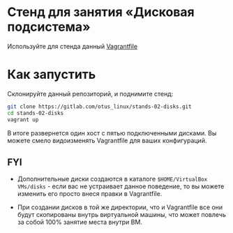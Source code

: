 # Стенд для занятия  «Дисковая подсистема»

Используйте для стенда данный [Vagrantfile](Vagrantfile)

# Как запустить

Склонируйте данный репозиторий, и поднимите стенд:
```bash
git clone https://gitlab.com/otus_linux/stands-02-disks.git
cd stands-02-disks
vagrant up
```

В итоге развернется один хост с пятью подключенными дисками. Вы можете смело видоизменять Vagrantfile для ваших конфигураций.

## FYI

* Дополнительные диски создаются в каталоге `$HOME/VirtualBox VMs/disks` - если вас не устраивает данное поведение, то вы можете изменить его просто внеся правки в Vagrantfile.
 
* При создании дисков в той же директории, что и Vagrantfile все они будут скопированы внутрь виртуальной машины, что может повлечь за собой 100% занятие места внутри ВМ. 